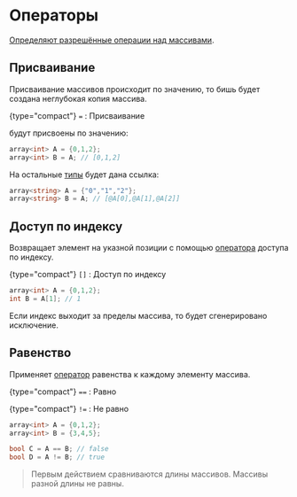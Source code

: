 # Операторы

<a href="https://www.angelcode.com/angelscript/sdk/docs/manual/doc_datatypes_arrays.html#doc_datatypes_array_addon_ops" />

Определяют разрешённые операции над [массивами](array.md).

## Присваивание

Присваивание массивов происходит по значению, то бишь будет создана неглубокая копия массива.

{type="compact"}
`=`
: Присваивание

[](data-types.md#primitive) будут присвоены по значению:

```C#
array<int> A = {0,1,2};
array<int> B = A; // [0,1,2]
```

На остальные [типы](data-types.md) будет дана ссылка:

```C#
array<string> A = {"0","1","2"};
array<string> B = A; // [@A[0],@A[1],@A[2]]
```

## Доступ по индексу

Возвращает элемент на указной позиции с помощью [оператора](operator.md) доступа по индексу.

{type="compact"}
`[]`
: Доступ по индексу

```C#
array<int> A = {0,1,2};
int B = A[1]; // 1
```

Если индекс выходит за пределы массива, то будет сгенерировано исключение.

## Равенство

Применяет [оператор](operator.md) равенства к каждому элементу массива.

{type="compact"}
`==`
: Равно

{type="compact"}
`!=`
: Не равно

```C#
array<int> A = {0,1,2};
array<int> B = {3,4,5};

bool C = A == B; // false
bool D = A != B; // true
```

> Первым действием сравниваются длины массивов. Массивы разной длины не равны.
